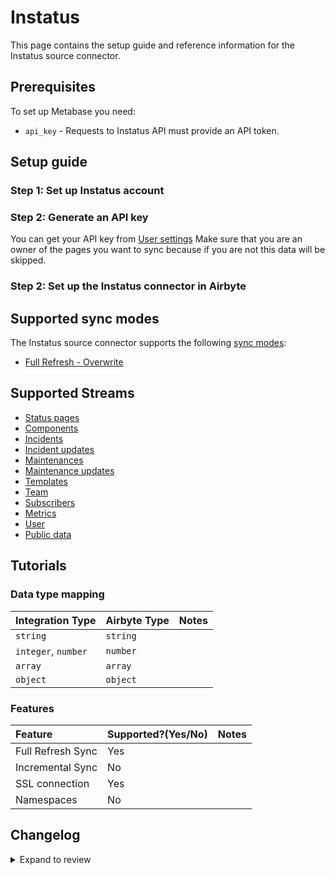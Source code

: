 # Instatus

This page contains the setup guide and reference information for the Instatus source connector.

## Prerequisites

To set up Metabase you need:

- `api_key` - Requests to Instatus API must provide an API token.

## Setup guide

### Step 1: Set up Instatus account

### Step 2: Generate an API key

You can get your API key from [User settings](https://dashboard.instatus.com/developer)
Make sure that you are an owner of the pages you want to sync because if you are not this data will be skipped.

### Step 2: Set up the Instatus connector in Airbyte

## Supported sync modes

The Instatus source connector supports the following [sync modes](https://docs.airbyte.com/cloud/core-concepts#connection-sync-modes):

- [Full Refresh - Overwrite](https://docs.airbyte.com/understanding-airbyte/connections/full-refresh-overwrite)

## Supported Streams

- [Status pages](https://instatus.com/help/api/status-pages)
- [Components](https://instatus.com/help/api/components)
- [Incidents](https://instatus.com/help/api/incidents)
- [Incident updates](https://instatus.com/help/api/incident-updates)
- [Maintenances](https://instatus.com/help/api/maintenances)
- [Maintenance updates](https://instatus.com/help/api/maintenance-updates)
- [Templates](https://instatus.com/help/api/templates)
- [Team](https://instatus.com/help/api/teammates)
- [Subscribers](https://instatus.com/help/api/subscribers)
- [Metrics](https://instatus.com/help/api/metrics)
- [User](https://instatus.com/help/api/user-profile)
- [Public data](https://instatus.com/help/api/public-data)

## Tutorials

### Data type mapping

| Integration Type    | Airbyte Type | Notes |
| :------------------ | :----------- | :---- |
| `string`            | `string`     |       |
| `integer`, `number` | `number`     |       |
| `array`             | `array`      |       |
| `object`            | `object`     |       |

### Features

| Feature           | Supported?\(Yes/No\) | Notes |
| :---------------- | :------------------- | :---- |
| Full Refresh Sync | Yes                  |       |
| Incremental Sync  | No                   |       |
| SSL connection    | Yes                  |
| Namespaces        | No                   |       |

## Changelog

<details>
  <summary>Expand to review</summary>

| Version | Date       | Pull Request                                             | Subject                 |
| :------ | :--------- | :------------------------------------------------------- | :---------------------- |
| 0.2.16 | 2025-07-26 | [61125](https://github.com/airbytehq/airbyte/pull/61125) | Update dependencies |
| 0.2.15 | 2025-05-24 | [60617](https://github.com/airbytehq/airbyte/pull/60617) | Update dependencies |
| 0.2.14 | 2025-05-10 | [59859](https://github.com/airbytehq/airbyte/pull/59859) | Update dependencies |
| 0.2.13 | 2025-05-03 | [59233](https://github.com/airbytehq/airbyte/pull/59233) | Update dependencies |
| 0.2.12 | 2025-04-26 | [58793](https://github.com/airbytehq/airbyte/pull/58793) | Update dependencies |
| 0.2.11 | 2025-04-19 | [57738](https://github.com/airbytehq/airbyte/pull/57738) | Update dependencies |
| 0.2.10 | 2025-04-05 | [57106](https://github.com/airbytehq/airbyte/pull/57106) | Update dependencies |
| 0.2.9 | 2025-03-29 | [56683](https://github.com/airbytehq/airbyte/pull/56683) | Update dependencies |
| 0.2.8 | 2025-03-22 | [56069](https://github.com/airbytehq/airbyte/pull/56069) | Update dependencies |
| 0.2.7 | 2025-03-08 | [55495](https://github.com/airbytehq/airbyte/pull/55495) | Update dependencies |
| 0.2.6 | 2025-03-01 | [54745](https://github.com/airbytehq/airbyte/pull/54745) | Update dependencies |
| 0.2.5 | 2025-02-22 | [54309](https://github.com/airbytehq/airbyte/pull/54309) | Update dependencies |
| 0.2.4 | 2025-02-15 | [53804](https://github.com/airbytehq/airbyte/pull/53804) | Update dependencies |
| 0.2.3 | 2025-02-08 | [53295](https://github.com/airbytehq/airbyte/pull/53295) | Update dependencies |
| 0.2.2 | 2025-02-01 | [52783](https://github.com/airbytehq/airbyte/pull/52783) | Update dependencies |
| 0.2.1 | 2025-01-25 | [52230](https://github.com/airbytehq/airbyte/pull/52230) | Update dependencies |
| 0.2.0 | 2025-01-14 | [47242](https://github.com/airbytehq/airbyte/pull/47242) | Migrate to manifest-only format |
| 0.1.29 | 2025-01-11 | [51197](https://github.com/airbytehq/airbyte/pull/51197) | Update dependencies |
| 0.1.28 | 2025-01-04 | [50887](https://github.com/airbytehq/airbyte/pull/50887) | Update dependencies |
| 0.1.27 | 2024-12-28 | [50609](https://github.com/airbytehq/airbyte/pull/50609) | Update dependencies |
| 0.1.26 | 2024-12-21 | [50076](https://github.com/airbytehq/airbyte/pull/50076) | Update dependencies |
| 0.1.25 | 2024-12-14 | [49268](https://github.com/airbytehq/airbyte/pull/49268) | Starting with this version, the Docker image is now rootless. Please note that this and future versions will not be compatible with Airbyte versions earlier than 0.64 |
| 0.1.24 | 2024-12-12 | [49147](https://github.com/airbytehq/airbyte/pull/49147) | Update dependencies |
| 0.1.23 | 2024-10-28 | [47027](https://github.com/airbytehq/airbyte/pull/47027) | Update dependencies |
| 0.1.22 | 2024-10-12 | [46843](https://github.com/airbytehq/airbyte/pull/46843) | Update dependencies |
| 0.1.21 | 2024-10-05 | [46484](https://github.com/airbytehq/airbyte/pull/46484) | Update dependencies |
| 0.1.20 | 2024-09-28 | [46115](https://github.com/airbytehq/airbyte/pull/46115) | Update dependencies |
| 0.1.19 | 2024-09-21 | [45731](https://github.com/airbytehq/airbyte/pull/45731) | Update dependencies |
| 0.1.18 | 2024-09-14 | [45514](https://github.com/airbytehq/airbyte/pull/45514) | Update dependencies |
| 0.1.17 | 2024-09-07 | [45275](https://github.com/airbytehq/airbyte/pull/45275) | Update dependencies |
| 0.1.16 | 2024-08-31 | [44990](https://github.com/airbytehq/airbyte/pull/44990) | Update dependencies |
| 0.1.15 | 2024-08-24 | [44634](https://github.com/airbytehq/airbyte/pull/44634) | Update dependencies |
| 0.1.14 | 2024-08-17 | [44241](https://github.com/airbytehq/airbyte/pull/44241) | Update dependencies |
| 0.1.13 | 2024-08-12 | [43747](https://github.com/airbytehq/airbyte/pull/43747) | Update dependencies |
| 0.1.12 | 2024-08-10 | [43495](https://github.com/airbytehq/airbyte/pull/43495) | Update dependencies |
| 0.1.11 | 2024-08-03 | [43135](https://github.com/airbytehq/airbyte/pull/43135) | Update dependencies |
| 0.1.10 | 2024-07-27 | [42724](https://github.com/airbytehq/airbyte/pull/42724) | Update dependencies |
| 0.1.9 | 2024-07-20 | [42208](https://github.com/airbytehq/airbyte/pull/42208) | Update dependencies |
| 0.1.8 | 2024-07-13 | [41779](https://github.com/airbytehq/airbyte/pull/41779) | Update dependencies |
| 0.1.7 | 2024-07-10 | [41549](https://github.com/airbytehq/airbyte/pull/41549) | Update dependencies |
| 0.1.6 | 2024-07-09 | [41115](https://github.com/airbytehq/airbyte/pull/41115) | Update dependencies |
| 0.1.5 | 2024-07-06 | [40872](https://github.com/airbytehq/airbyte/pull/40872) | Update dependencies |
| 0.1.4 | 2024-06-25 | [40425](https://github.com/airbytehq/airbyte/pull/40425) | Update dependencies |
| 0.1.3 | 2024-06-22 | [40179](https://github.com/airbytehq/airbyte/pull/40179) | Update dependencies |
| 0.1.2 | 2024-06-06 | [39167](https://github.com/airbytehq/airbyte/pull/39167) | [autopull] Upgrade base image to v1.2.2 |
| 0.1.1 | 2024-05-21 | [38506](https://github.com/airbytehq/airbyte/pull/38506) | [autopull] base image + poetry + up_to_date |
| 0.1.0 | 2023-04-01 | [21008](https://github.com/airbytehq/airbyte/pull/21008) | Initial (alpha) release |

</details>
